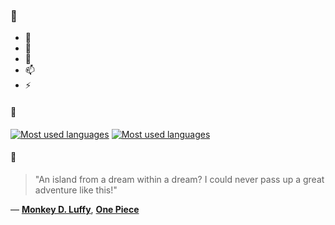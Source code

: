 ### 👋

- 🔭
- 🌱
- 💬
- 📫
- ⚡

#### 🧏

[![Most used languages](https://github-readme-stats-aynah.vercel.app/api/top-langs/?username=aynh&theme=solarized-dark&langs_count=6&layout=compact&hide_title=true)](https://github.com/anuraghazra/github-readme-stats#gh-dark-mode-only)
[![Most used languages](https://github-readme-stats-aynah.vercel.app/api/top-langs/?username=aynh&theme=solarized-light&langs_count=6&layout=compact&hide_title=true)](https://github.com/anuraghazra/github-readme-stats#gh-light-mode-only)

#### 💬

> "An island from a dream within a dream? I could never pass up a great adventure like this!"

&mdash; [**Monkey D. Luffy**](https://myanimelist.net/character.php?q=Monkey%20D.%20Luffy&cat=character), [**One Piece**](https://myanimelist.net/search/all?q=One%20Piece&cat=all)
